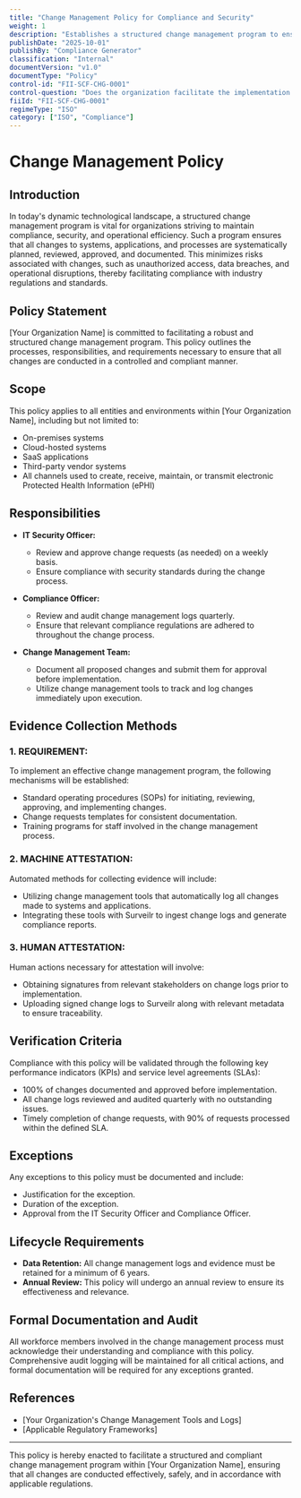 ```yaml
---
title: "Change Management Policy for Compliance and Security"
weight: 1
description: "Establishes a structured change management program to ensure controlled, compliant, and documented changes across all organizational systems and processes."
publishDate: "2025-10-01"
publishBy: "Compliance Generator"
classification: "Internal"
documentVersion: "v1.0"
documentType: "Policy"
control-id: "FII-SCF-CHG-0001"
control-question: "Does the organization facilitate the implementation of a change management program?"
fiiId: "FII-SCF-CHG-0001"
regimeType: "ISO"
category: ["ISO", "Compliance"]
---
```


# Change Management Policy

## Introduction

In today's dynamic technological landscape, a structured change management program is vital for organizations striving to maintain compliance, security, and operational efficiency. Such a program ensures that all changes to systems, applications, and processes are systematically planned, reviewed, approved, and documented. This minimizes risks associated with changes, such as unauthorized access, data breaches, and operational disruptions, thereby facilitating compliance with industry regulations and standards.

## Policy Statement

[Your Organization Name] is committed to facilitating a robust and structured change management program. This policy outlines the processes, responsibilities, and requirements necessary to ensure that all changes are conducted in a controlled and compliant manner.

## Scope

This policy applies to all entities and environments within [Your Organization Name], including but not limited to:

- On-premises systems
- Cloud-hosted systems
- SaaS applications
- Third-party vendor systems
- All channels used to create, receive, maintain, or transmit electronic Protected Health Information (ePHI)

## Responsibilities

- **IT Security Officer:**
  - Review and approve change requests (as needed) on a weekly basis.
  - Ensure compliance with security standards during the change process.
  
- **Compliance Officer:**
  - Review and audit change management logs quarterly.
  - Ensure that relevant compliance regulations are adhered to throughout the change process.

- **Change Management Team:**
  - Document all proposed changes and submit them for approval before implementation.
  - Utilize change management tools to track and log changes immediately upon execution.

## Evidence Collection Methods

### 1. REQUIREMENT:
To implement an effective change management program, the following mechanisms will be established:
- Standard operating procedures (SOPs) for initiating, reviewing, approving, and implementing changes.
- Change requests templates for consistent documentation.
- Training programs for staff involved in the change management process.

### 2. MACHINE ATTESTATION:
Automated methods for collecting evidence will include:
- Utilizing change management tools that automatically log all changes made to systems and applications.
- Integrating these tools with Surveilr to ingest change logs and generate compliance reports.

### 3. HUMAN ATTESTATION:
Human actions necessary for attestation will involve:
- Obtaining signatures from relevant stakeholders on change logs prior to implementation.
- Uploading signed change logs to Surveilr along with relevant metadata to ensure traceability.

## Verification Criteria

Compliance with this policy will be validated through the following key performance indicators (KPIs) and service level agreements (SLAs):
- 100% of changes documented and approved before implementation.
- All change logs reviewed and audited quarterly with no outstanding issues.
- Timely completion of change requests, with 90% of requests processed within the defined SLA.

## Exceptions

Any exceptions to this policy must be documented and include:
- Justification for the exception.
- Duration of the exception.
- Approval from the IT Security Officer and Compliance Officer.

## Lifecycle Requirements

- **Data Retention:** All change management logs and evidence must be retained for a minimum of 6 years.
- **Annual Review:** This policy will undergo an annual review to ensure its effectiveness and relevance.

## Formal Documentation and Audit

All workforce members involved in the change management process must acknowledge their understanding and compliance with this policy. Comprehensive audit logging will be maintained for all critical actions, and formal documentation will be required for any exceptions granted.

## References

- [Your Organization's Change Management Tools and Logs]
- [Applicable Regulatory Frameworks]

---

This policy is hereby enacted to facilitate a structured and compliant change management program within [Your Organization Name], ensuring that all changes are conducted effectively, safely, and in accordance with applicable regulations.